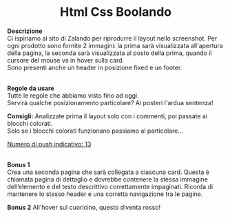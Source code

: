 <h1 align="center">Html Css Boolando</h1>

<b>Descrizione</b><br>
Ci ispiriamo al sito di Zalando per riprodurre il layout nello screenshot.
Per ogni prodotto sono fornite 2 immagini: la prima sarà visualizzata all'apertura della pagina, la seconda sarà visualizzata al posto della prima, quando il cursore del mouse va in hover sulla card.<br>
Sono presenti anche un header in posizione fixed e un footer.<br><br>

<b>Regole da usare</b><br>
Tutte le regole che abbiamo visto fino ad oggi.<br>
Servirà qualche posizionamento particolare? Ai posteri l'ardua sentenza!<br>

<b>Consigli:</b>
Analizzate prima il layout solo con i commenti, poi passate ai blocchi colorati.<br>
Solo se i blocchi colorati funzionano passiamo al particolare...<br>

<u>Numero di push indicativo: 13</u><br><br>

<b>Bonus 1</b><br>
Crea una seconda pagina che sarà collegata a ciascuna card. Questa è chiamata pagina di dettaglio e dovrebbe contenere la stessa immagine dell’elemento e del testo descrittivo correttamente impaginati. Ricorda di mantenere lo stesso header e una corretta navigazione tra le pagine.<br>

<b>Bonus 2</b>
All'hover sul cuoricino, questo diventa rosso!